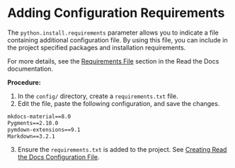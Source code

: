 # Adding Configuration Requirements

The `python.install.requirements` parameter allows you to indicate a file containing additional configuration file.
By using this file, you can include in the project specified packages and installation requirements.

For more details, see the [Requirements File](https://docs.readthedocs.io/en/stable/config-file/v2.html#requirements-file) section in the Read the Docs documentation.

**Procedure:**

1. In the `config/` directory, create a `requirements.txt` file.
2. Edit the file, paste the following configuration, and save the changes.
``` txt title="requirements.txt"
mkdocs-material==8.0
Pygments==2.10.0
pymdown-extensions==9.1
Markdown==3.2.1
```
3. Ensure the `requirements.txt` is added to the project. See [Creating Read the Docs Configuration File](creating_rdt.md).